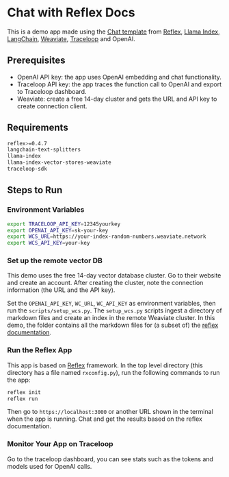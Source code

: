 # Chat with Reflex Docs

This is a demo app made using the [Chat template](https://github.com/reflex-dev/reflex-chat) from [Reflex](https://github.com/reflex-dev/reflex), [Llama Index](https://docs.llamaindex.ai/en/stable/examples/vector_stores/WeaviateIndexDemo/), [LangChain](https://python.langchain.com/docs/modules/data_connection/), [Weaviate](https://weaviate.io/developers/weaviate), [Traceloop](https://www.traceloop.com/docs/openllmetry/getting-started-python) and OpenAI.

## Prerequisites

- OpenAI API key: the app uses OpenAI embedding and chat functionality.
- Traceloop API key: the app traces the function call to OpenAI and export to Traceloop dashboard.
- Weaviate: create a free 14-day cluster and gets the URL and API key to create connection client.

## Requirements

```bash
reflex>=0.4.7
langchain-text-splitters
llama-index
llama-index-vector-stores-weaviate
traceloop-sdk
```

## Steps to Run

### Environment Variables

```bash
export TRACELOOP_API_KEY=12345yourkey
export OPENAI_API_KEY=sk-your-key
export WCS_URL=https://your-index-random-numbers.weaviate.network
export WCS_API_KEY=your-key
```

### Set up the remote vector DB

This demo uses the free 14-day vector database cluster. Go to their website and create an account. After creating the cluster, note the connection information (the URL and the API key).

Set the `OPENAI_API_KEY`, `WC_URL`, `WC_API_KEY` as environment variables, then run the `scripts/setup_wcs.py`. The `setup_wcs.py` scripts ingest a directory of markdown files and create an index in the remote Weaviate cluster. In this demo, the folder contains all the markdown files for (a subset of) the [reflex documentation](https://reflex.dev/docs/).

### Run the Reflex App

This app is based on [Reflex](https://github.com/reflex-dev/reflex) framework. In the top level directory (this directory has a file named `rxconfig.py`), run the following commands to run the app:

```bash
reflex init
reflex run
```

Then go to `https://localhost:3000` or another URL shown in the terminal when the app is running. Chat and get the results based on the reflex documentation.

### Monitor Your App on Traceloop

Go to the traceloop dashboard, you can see stats such as the tokens and models used for OpenAI calls.